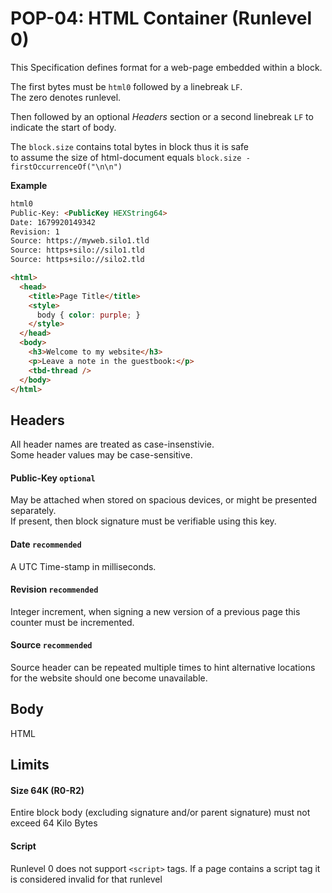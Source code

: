 # POP-04: HTML Container (Runlevel 0)

This Specification defines format for a web-page embedded within a block.

The first bytes must be `html0` followed by a linebreak `LF`.  
The zero denotes runlevel.

Then followed by an optional _Headers_ section or a second linebreak `LF` to indicate the start of body.

The `block.size` contains total bytes in block thus it is safe  
to assume the size of html-document equals `block.size - firstOccurrenceOf("\n\n")`

**Example**

```html
html0
Public-Key: <PublicKey HEXString64>
Date: 1679920149342
Revision: 1
Source: https://myweb.silo1.tld
Source: https+silo://silo1.tld
Source: https+silo://silo2.tld

<html>
  <head>
    <title>Page Title</title>
    <style>
      body { color: purple; }
    </style>
  </head>
  <body>
    <h3>Welcome to my website</h3>
    <p>Leave a note in the guestbook:</p>
    <tbd-thread />
  </body>
</html>
```

## Headers

All header names are treated as case-insenstivie.  
Some header values may be case-sensitive.


#### Public-Key `optional`
May be attached when stored on spacious devices, or might be presented separately.  
If present, then block signature must be verifiable using this key.  

#### Date `recommended`
A UTC Time-stamp in milliseconds.

#### Revision `recommended`
Integer increment, when signing a new version of a previous page this counter must be incremented.

#### Source `recommended`
Source header can be repeated multiple times to hint alternative
locations for the website should one become unavailable.


## Body

HTML

## Limits

#### Size 64K (R0-R2)

Entire block body (excluding signature and/or parent signature) must not exceed 64 Kilo Bytes

#### Script

Runlevel 0 does not support `<script>` tags.
If a page contains a script tag it is considered invalid for that runlevel
